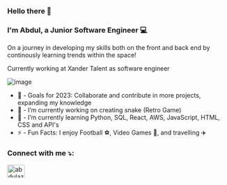 ### Hello there 👋 
### I'm Abdul, a Junior Software Engineer :computer:

On a journey in developing my skills both on the front and back end by continously learning trends within the space!

Currently working at Xander Talent as software engineer

![image](https://user-images.githubusercontent.com/68071086/203613672-4ccd36fc-8805-492f-ad23-e3bcaf51f3c9.png)

- 🥅 - Goals for 2023: Collaborate and contribute in more projects, expanding my knowledge  
- 🔭 - I’m currently working on creating snake (Retro Game)
- 🌱 - I’m currently learning Python, SQL, React, AWS, JavaScript, HTML, CSS and API's
- :zap: - Fun Facts: I enjoy Football :soccer:, Video Games :space_invader:, and travelling :airplane:

### Connect with me :arrow_heading_down::

<a href="https://www.linkedin.com/in/abdulaziz871/" target="blank"><img align="center" src="https://raw.githubusercontent.com/rahuldkjain/github-profile-readme-generator/master/src/images/icons/Social/linked-in-alt.svg" alt="abdulaziz871" height="30" width="40" /></a>
